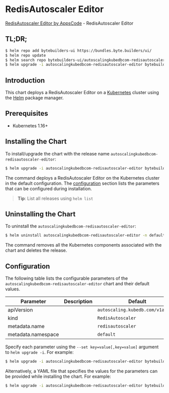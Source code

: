 # RedisAutoscaler Editor

[RedisAutoscaler Editor by AppsCode](https://byte.builders) - RedisAutoscaler Editor

## TL;DR;

```bash
$ helm repo add bytebuilders-ui https://bundles.byte.builders/ui/
$ helm repo update
$ helm search repo bytebuilders-ui/autoscalingkubedbcom-redisautoscaler-editor --version=v0.4.3
$ helm upgrade -i autoscalingkubedbcom-redisautoscaler-editor bytebuilders-ui/autoscalingkubedbcom-redisautoscaler-editor -n default --create-namespace --version=v0.4.3
```

## Introduction

This chart deploys a RedisAutoscaler Editor on a [Kubernetes](http://kubernetes.io) cluster using the [Helm](https://helm.sh) package manager.

## Prerequisites

- Kubernetes 1.16+

## Installing the Chart

To install/upgrade the chart with the release name `autoscalingkubedbcom-redisautoscaler-editor`:

```bash
$ helm upgrade -i autoscalingkubedbcom-redisautoscaler-editor bytebuilders-ui/autoscalingkubedbcom-redisautoscaler-editor -n default --create-namespace --version=v0.4.3
```

The command deploys a RedisAutoscaler Editor on the Kubernetes cluster in the default configuration. The [configuration](#configuration) section lists the parameters that can be configured during installation.

> **Tip**: List all releases using `helm list`

## Uninstalling the Chart

To uninstall the `autoscalingkubedbcom-redisautoscaler-editor`:

```bash
$ helm uninstall autoscalingkubedbcom-redisautoscaler-editor -n default
```

The command removes all the Kubernetes components associated with the chart and deletes the release.

## Configuration

The following table lists the configurable parameters of the `autoscalingkubedbcom-redisautoscaler-editor` chart and their default values.

|     Parameter      | Description |                   Default                    |
|--------------------|-------------|----------------------------------------------|
| apiVersion         |             | <code>autoscaling.kubedb.com/v1alpha1</code> |
| kind               |             | <code>RedisAutoscaler</code>                 |
| metadata.name      |             | <code>redisautoscaler</code>                 |
| metadata.namespace |             | <code>default</code>                         |


Specify each parameter using the `--set key=value[,key=value]` argument to `helm upgrade -i`. For example:

```bash
$ helm upgrade -i autoscalingkubedbcom-redisautoscaler-editor bytebuilders-ui/autoscalingkubedbcom-redisautoscaler-editor -n default --create-namespace --version=v0.4.3 --set apiVersion=autoscaling.kubedb.com/v1alpha1
```

Alternatively, a YAML file that specifies the values for the parameters can be provided while
installing the chart. For example:

```bash
$ helm upgrade -i autoscalingkubedbcom-redisautoscaler-editor bytebuilders-ui/autoscalingkubedbcom-redisautoscaler-editor -n default --create-namespace --version=v0.4.3 --values values.yaml
```

